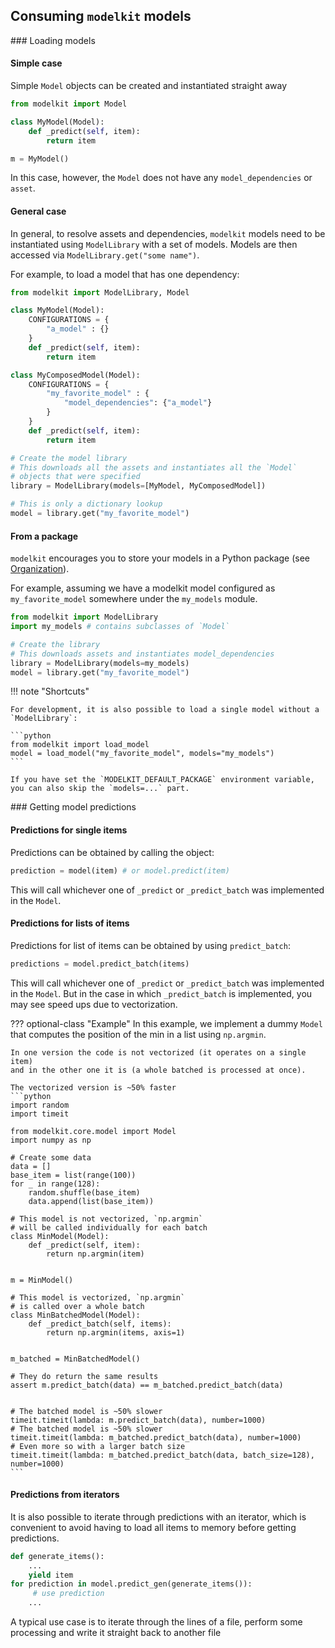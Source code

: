 
## Consuming `modelkit` models


### Loading models

#### Simple case

Simple `Model` objects can be created and instantiated straight away

```python
from modelkit import Model

class MyModel(Model):
    def _predict(self, item):
        return item

m = MyModel()
```

In this case, however, the `Model` does not have any `model_dependencies` or `asset`.

#### General case

In general, to resolve assets and dependencies, `modelkit` models need to be instantiated using `ModelLibrary` with a set of models.
Models are then accessed via `ModelLibrary.get("some name")`.
 
For example, to load a model that has one dependency:

```python
from modelkit import ModelLibrary, Model

class MyModel(Model):
    CONFIGURATIONS = {
        "a_model" : {}
    }
    def _predict(self, item):
        return item

class MyComposedModel(Model):
    CONFIGURATIONS = {
        "my_favorite_model" : {
            "model_dependencies": {"a_model"}
        }
    }
    def _predict(self, item):
        return item

# Create the model library
# This downloads all the assets and instantiates all the `Model`
# objects that were specified
library = ModelLibrary(models=[MyModel, MyComposedModel])

# This is only a dictionary lookup
model = library.get("my_favorite_model")
```

#### From a package

`modelkit` encourages you to store your models in a Python package (see [Organization](organizing.md)).

For example, assuming we have a modelkit model configured as `my_favorite_model` somewhere under the `my_models` module.

```python
from modelkit import ModelLibrary
import my_models # contains subclasses of `Model`

# Create the library
# This downloads assets and instantiates model_dependencies
library = ModelLibrary(models=my_models)
model = library.get("my_favorite_model")
```

!!! note "Shortcuts"

    For development, it is also possible to load a single model without a `ModelLibrary`:

    ```python
    from modelkit import load_model
    model = load_model("my_favorite_model", models="my_models")
    ```

    If you have set the `MODELKIT_DEFAULT_PACKAGE` environment variable, you can also skip the `models=...` part.

### Getting model predictions

#### Predictions for single items

Predictions can be obtained by calling the object:

```python
prediction = model(item) # or model.predict(item)
```

This will call whichever one of `_predict` or `_predict_batch` was implemented in the `Model`.

#### Predictions for lists of items

Predictions for list of items can be obtained by using `predict_batch`:

```python
predictions = model.predict_batch(items)
```

This will call whichever one of `_predict` or `_predict_batch` was implemented in the `Model`. 
But in the case in which `_predict_batch` is implemented, you may see speed ups due to vectorization.

??? optional-class "Example"
    In this example, we implement a dummy `Model` that computes the position
    of the min in a list using `np.argmin`. 

    In one version the code is not vectorized (it operates on a single item)
    and in the other one it is (a whole batched is processed at once).

    The vectorized version is ~50% faster
    ```python
    import random
    import timeit

    from modelkit.core.model import Model
    import numpy as np

    # Create some data
    data = []
    base_item = list(range(100))
    for _ in range(128):
        random.shuffle(base_item)
        data.append(list(base_item))

    # This model is not vectorized, `np.argmin`
    # will be called individually for each batch
    class MinModel(Model):
        def _predict(self, item):
            return np.argmin(item)


    m = MinModel()

    # This model is vectorized, `np.argmin`
    # is called over a whole batch
    class MinBatchedModel(Model):
        def _predict_batch(self, items):
            return np.argmin(items, axis=1)


    m_batched = MinBatchedModel()

    # They do return the same results
    assert m.predict_batch(data) == m_batched.predict_batch(data)


    # The batched model is ~50% slower
    timeit.timeit(lambda: m.predict_batch(data), number=1000)
    # The batched model is ~50% slower
    timeit.timeit(lambda: m_batched.predict_batch(data), number=1000)
    # Even more so with a larger batch size
    timeit.timeit(lambda: m_batched.predict_batch(data, batch_size=128), number=1000)
    ```

#### Predictions from iterators

It is also possible to iterate through predictions with an iterator, which is convenient to avoid having to load all items to memory before getting predictions.

```python
def generate_items():
    ...
    yield item
for prediction in model.predict_gen(generate_items()):
     # use prediction
    ...
```

A typical use case is to iterate through the lines of a file, perform some processing and write it straight back to another file


